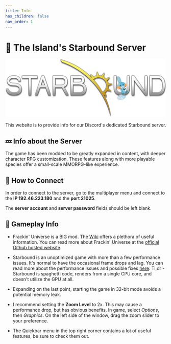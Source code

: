 ```yaml
---
title: Info
has_children: false
nav_order: 1
---
```


# 🚀 The Island's Starbound Server

<img src="media/starbound.png"/>

This website is to provide info for our Discord's dedicated Starbound server.

## 💤 Info about the Server

The game has been modded to be greatly expanded in content, with deeper character RPG customization. These features along with more playable species offer a small-scale MMORPG-like experience.

## 🔌 How to Connect

In order to connect to the server, go to the multiplayer menu and connect to the **IP 192.46.223.180** and the **port 21025**.

The **server account** and **server password** fields should be left blank.

## 🐥 Gameplay Info

- Frackin' Universe is a BIG mod. The [Wiki](https://frackinuniverse.miraheze.org/wiki/Main_Page) offers a plethora of useful information. You can read more about Frackin' Universe at the [official Github hosted website](https://sayterdarkwynd.github.io/home.html).

- Starbound is an unoptimized game with more than a few performance issues. It's normal to have the occasional frame drops and lag. You can read more about the performance issues and possible fixes [here](https://frackinuniverse.miraheze.org/wiki/Performance). Tl;dr - Starbound is spaghetti code, renders from a single CPU core, and doesn't utilize the GPU at all.

- Expanding on the last point, starting the game in 32-bit mode avoids a potential memory leak.

- I recommend setting the **Zoom Level** to 2x. This may cause a performance drop, but has obvious benefits. In game, select *Options*, then *Graphics*. On the left side of the window, drag the zoom slider to your preference.

- The Quickbar menu in the top right corner contains a lot of useful features, be sure to check them out.
